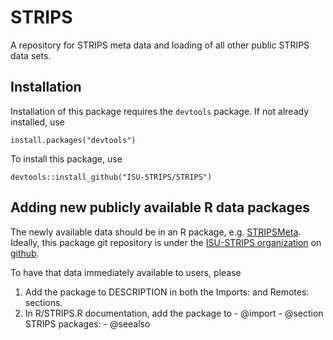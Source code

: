 # STRIPS

A repository for STRIPS meta data and loading of all other public STRIPS data sets.

## Installation

Installation of this package requires the `devtools` package. 
If not already installed, use 

    install.packages("devtools")
    
To install this package, use 

    devtools::install_github("ISU-STRIPS/STRIPS")

    

## Adding new publicly available R data packages

The newly available data should be in an R package, e.g. 
[STRIPSMeta](https://github.com/ISU-STRIPS/STRIPSMeta). 
Ideally, this package git repository is under the 
[ISU-STRIPS organization](https://github.com/ISU-STRIPS) on 
[github](https://github.com/).

To have that data immediately available to users, please

  1. Add the package to DESCRIPTION in both the Imports: and Remotes: sections.
  1. In R/STRIPS.R documentation, add the package to 
    - @import
    - @section STRIPS packages:
    - @seealso
